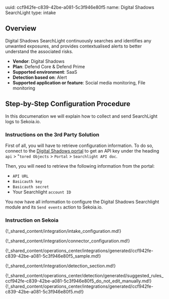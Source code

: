 uuid: ccf942fe-c839-42be-a081-5c3f946e80f5
name: Digital Shadows SearchLight
type: intake

## Overview

Digital Shadows SearchLight continuously searches and identifies any unwanted exposures, and provides contextualised alerts to better understand the associated risks.

- **Vendor**: Digital Shadows
- **Plan**: Defend Core & Defend Prime
- **Supported environment**: SaaS
- **Detection based on**: Alert
- **Supported application or feature**: Social media monitoring, File monitoring

## Step-by-Step Configuration Procedure

In this documenation we will explain how to collect and send SearchLight logs to Sekoia.io.

### Instructions on the 3rd Party Solution

First of all, you will have to retrieve configuration information.
To do so, connect to the [Digital Shadows portal](https://portal-digitalshadows.com/) to get an API key under the heading `api` > "`tored Objects` > `Portal` > `Searchlight API doc`.

Then, you will need to retrieve the following information from the portal:

- `API URL`
- `Basicauth key`
- `Basicauth secret`
- Your Searchlight `account ID`

You now have all information to configure the Digital Shadows Searchlight module and its `Send events` action to Sekoia.io.

### Instruction on Sekoia

{!_shared_content/integration/intake_configuration.md!}

{!_shared_content/integration/connector_configuration.md!}

{!_shared_content/operations_center/integrations/generated/ccf942fe-c839-42be-a081-5c3f946e80f5_sample.md!}

{!_shared_content/integration/detection_section.md!}

{!_shared_content/operations_center/detection/generated/suggested_rules_ccf942fe-c839-42be-a081-5c3f946e80f5_do_not_edit_manually.md!}
{!_shared_content/operations_center/integrations/generated/ccf942fe-c839-42be-a081-5c3f946e80f5.md!}

